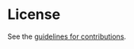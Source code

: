 # License

See the
[guidelines for contributions](https://github.com/sfluhrer/ml-kem-security-considerations/blob/main/CONTRIBUTING.md).
